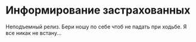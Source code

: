 # Информирование застрахованных
Неподъемный релиз. Бери ношу по себе чтоб не падать при ходьбе.
Я все никак не встану...
